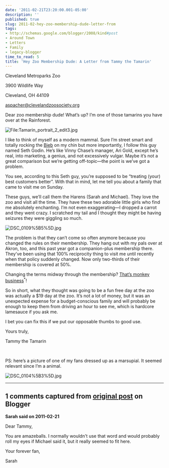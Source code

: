 ```yaml
---
date: '2011-02-21T23:20:00.001-05:00'
description: ''
published: true
slug: 2011-02-hey-zoo-membership-dude-letter-from
tags:
- http://schemas.google.com/blogger/2008/kind#post
- Around Town
- Letters
- Family
- legacy-blogger
time_to_read: 5
title: 'Hey Zoo Membership Dude: A Letter from Tammy the Tamarin'
---
```



Cleveland Metroparks Zoo    

3900 Wildlife Way     

Cleveland, OH 44109     

<a href="mailto:aspacher@clevelandzoosociety.org">aspacher@clevelandzoosociety.org</a> 

Dear zoo membership dude! What’s up? I’m one of those tamarins you have over at the Rainforest.

![File:Tamarin_portrait_2_edit3.jpg](File:Tamarin_portrait_2_edit3.jpg)</a>

I like to think of myself as a modern mammal. Sure I’m street smart and totally rocking the <a href="http://www.google.com/images?q=bieber+hair">Bieb</a> on my chin but more importantly, I follow this guy named Seth Godin. He’s like Vinny Chase’s manager, Ari Gold, except he’s real, into marketing, a genius, and not excessively vulgar. Maybe it’s not a great comparison but we’re getting off-topic—the point is we’ve got a problem.

You see, according to this Seth guy, you’re supposed to be “treating (your) best customers better”. With that in mind, let me tell you about a family that came to visit me on Sunday.

These guys, we’ll call them the Harens (Sarah and Michael). They love the zoo and visit all the time. They have these two adorable little girls who find me absolutely enchanting. I’m not even exaggerating—I dropped a carrot and they went crazy. I scratched my tail and I thought they might be having seizures they were giggling so much.

![DSC_0109%5B5%5D.jpg](DSC_0109%5B5%5D.jpg)</a>

The problem is that they can’t come so often anymore because you changed the rules on their membership. They hang out with my pals over at Akron, too, and this past year got a companion-plus membership there. They’ve been using that 100% reciprocity thing to visit me until recently when that policy suddenly changed. Now only two-thirds of their membership is covered at 50%. 

Changing the terms midway through the membership? <a href="http://instantrimshot.com/">That’s monkey business</a><sup title="I couldn't resist, sorry">*</sup>!

So in short, what they thought was going to be a fun free day at the zoo was actually a $19 day at the zoo. It’s not a lot of money, but it was an unexpected expense for a budget-conscious family and will probably be enough to keep them from driving an hour to see me, which is hardcore lamesauce if you ask me.

I bet you can fix this if we put our opposable thumbs to good use.

Yours truly,    

Tammy the Tamarin

&#160;

PS: here’s a picture of one of my fans dressed up as a marsupial. It seemed relevant since I’m a animal.

![DSC_0104%5B3%5D.jpg](DSC_0104%5B3%5D.jpg)

---

## 1 comments captured from [original post](https://blog.wassupy.com/2011/02/hey-zoo-membership-dude-letter-from.html) on Blogger

**Sarah said on 2011-02-21**

Dear Tammy,

You are amazeballs.  I normally wouldn't use that word and would probably roll my eyes if Michael said it, but it really seemed to fit here.

Your forever fan,

Sarah

